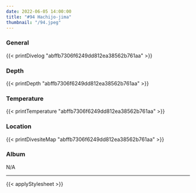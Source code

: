 ```yaml
---
date: 2022-06-05 14:00:00
title: "#94 Hachijo-jima"
thumbnail: "/94.jpeg"
---
```


### General

{{< printDivelog "abffb7306f6249dd812ea38562b761aa" >}}

### Depth

{{< printDepth "abffb7306f6249dd812ea38562b761aa" >}}

### Temperature

{{< printTemperature "abffb7306f6249dd812ea38562b761aa" >}}

### Location

{{< printDivesiteMap "abffb7306f6249dd812ea38562b761aa" >}}

### Album

N/A

---

{{< applyStylesheet >}}
